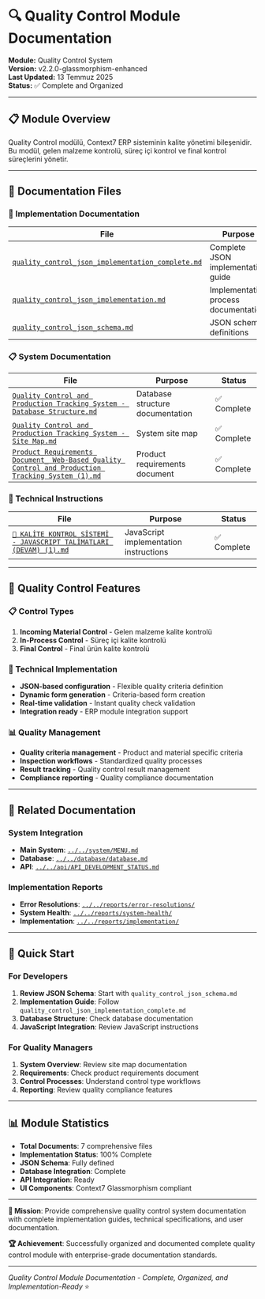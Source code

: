 # 🔍 Quality Control Module Documentation

**Module:** Quality Control System  
**Version:** v2.2.0-glassmorphism-enhanced  
**Last Updated:** 13 Temmuz 2025  
**Status:** ✅ Complete and Organized  

---

## 📋 Module Overview

Quality Control modülü, Context7 ERP sisteminin kalite yönetimi bileşenidir. Bu modül, gelen malzeme kontrolü, süreç içi kontrol ve final kontrol süreçlerini yönetir.

---

## 📂 Documentation Files

### **🔧 Implementation Documentation**

| File | Purpose | Status |
|------|---------|--------|
| [`quality_control_json_implementation_complete.md`](./quality_control_json_implementation_complete.md) | Complete JSON implementation guide | ✅ Complete |
| [`quality_control_json_implementation.md`](./quality_control_json_implementation.md) | Implementation process documentation | ✅ Complete |
| [`quality_control_json_schema.md`](./quality_control_json_schema.md) | JSON schema definitions | ✅ Complete |

### **📋 System Documentation**

| File | Purpose | Status |
|------|---------|--------|
| [`Quality Control and Production Tracking System - Database Structure.md`](./Quality%20Control%20and%20Production%20Tracking%20System%20-%20Database%20Structure.md) | Database structure documentation | ✅ Complete |
| [`Quality Control and Production Tracking System - Site Map.md`](./Quality%20Control%20and%20Production%20Tracking%20System%20-%20Site%20Map.md) | System site map | ✅ Complete |
| [`Product Requirements Document_ Web-Based Quality Control and Production Tracking System (1).md`](./Product%20Requirements%20Document_%20Web-Based%20Quality%20Control%20and%20Production%20Tracking%20System%20(1).md) | Product requirements document | ✅ Complete |

### **📜 Technical Instructions**

| File | Purpose | Status |
|------|---------|--------|
| [`📜 KALİTE KONTROL SİSTEMİ - JAVASCRIPT TALİMATLARI (DEVAM) (1).md`](./📜%20KALİTE%20KONTROL%20SİSTEMİ%20-%20JAVASCRIPT%20TALİMATLARI%20(DEVAM)%20(1).md) | JavaScript implementation instructions | ✅ Complete |

---

## 🎯 Quality Control Features

### **📋 Control Types**
1. **Incoming Material Control** - Gelen malzeme kalite kontrolü
2. **In-Process Control** - Süreç içi kalite kontrolü  
3. **Final Control** - Final ürün kalite kontrolü

### **🔧 Technical Implementation**
- **JSON-based configuration** - Flexible quality criteria definition
- **Dynamic form generation** - Criteria-based form creation
- **Real-time validation** - Instant quality check validation
- **Integration ready** - ERP module integration support

### **📊 Quality Management**
- **Quality criteria management** - Product and material specific criteria
- **Inspection workflows** - Standardized quality processes
- **Result tracking** - Quality control result management
- **Compliance reporting** - Quality compliance documentation

---

## 🔗 Related Documentation

### **System Integration**
- **Main System**: [`../../system/MENU.md`](../../system/MENU.md)
- **Database**: [`../../database/database.md`](../../database/database.md)
- **API**: [`../../api/API_DEVELOPMENT_STATUS.md`](../../api/API_DEVELOPMENT_STATUS.md)

### **Implementation Reports**
- **Error Resolutions**: [`../../reports/error-resolutions/`](../../reports/error-resolutions/)
- **System Health**: [`../../reports/system-health/`](../../reports/system-health/)
- **Implementation**: [`../../reports/implementation/`](../../reports/implementation/)

---

## 🚀 Quick Start

### **For Developers**
1. **Review JSON Schema**: Start with `quality_control_json_schema.md`
2. **Implementation Guide**: Follow `quality_control_json_implementation_complete.md`
3. **Database Structure**: Check database documentation
4. **JavaScript Integration**: Review JavaScript instructions

### **For Quality Managers**
1. **System Overview**: Review site map documentation
2. **Requirements**: Check product requirements document
3. **Control Processes**: Understand control type workflows
4. **Reporting**: Review quality compliance features

---

## 📊 Module Statistics

- **Total Documents**: 7 comprehensive files
- **Implementation Status**: 100% Complete
- **JSON Schema**: Fully defined
- **Database Integration**: Complete
- **API Integration**: Ready
- **UI Components**: Context7 Glassmorphism compliant

---

**🎯 Mission**: Provide comprehensive quality control system documentation with complete implementation guides, technical specifications, and user documentation.

**🏆 Achievement**: Successfully organized and documented complete quality control module with enterprise-grade documentation standards.

---

*Quality Control Module Documentation - Complete, Organized, and Implementation-Ready* ⭐ 